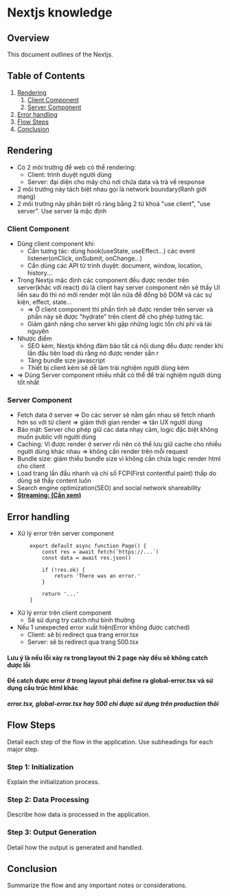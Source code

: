 # Nextjs knowledge

## Overview
This document outlines of the Nextjs.

## Table of Contents

1. [Rendering](#rendering)
    1. [Client Component](#client-component)
    2. [Server Component](#server-component)
2. [Error handling](#error-handling)
3. [Flow Steps](#flow-steps)
4. [Conclusion](#conclusion)

## Rendering
- Có 2 môi trường để web có thể rendering:
    - Client: trình duyệt người dùng
    - Server: đại diện cho máy chủ nơi chứa data và trả về response
- 2 môi trường này tách biệt nhau gọi là network boundary(Ranh giới mạng)
- 2 môi trường này phân biệt rõ ràng bằng 2 từ khoá "use client", "use server". Use server là mặc định

### Client Component
- Dùng client component khi:
    - Cần tương tác: dùng hook(useState, useEffect...) các event listener(onClick, onSubmit, onChange...)
    - Cần dùng các API từ trình duyệt: document, window, location, history... 
- Trong Nextjs mặc định các component đều được render trên server(khác với react) dù là client hay server component nên sẽ thấy UI liền sau đó thì nó mới render một lần nữa để đồng bộ DOM và các sự kiện, effect, state...
    - => Ở client component thì phần tĩnh sẽ được render trên server và phần này sẽ được "hydrate" trên client để cho phép tương tác.
    - Giảm gánh nặng cho server khi gặp những logic tốn chi phí và tài nguyên
- Nhược điểm
    - SEO kém, Nextjs không đảm bảo tất cả nội dung đều được render khi lần đầu tiên load dù rằng nó được render sẵn r
    - Tăng bundle size javascript
    - Thiết bị client kém sẽ dễ làm trải nghiệm người dùng kém
- => Dùng Server component nhiều nhất có thể để trải nghiệm người dùng tốt nhất
### Server Component
- Fetch data ở server => Do các server sẽ nằm gần nhau sẽ fetch nhanh hơn so với từ client => giảm thời gian render => tăn UX người dùng
- Bảo mật: Server cho phép giữ các data nhạy cảm, logic đặc biệt không muốn public với người dùng
- Caching: Vì được render ở server rồi nên có thể lưu giữ cache  cho nhiều người dùng khác nhau => không cần render trên mỗi request
- Bundle size: giảm thiểu bundle size vì không cần chứa logic render html cho client
- Load trang lần đầu nhanh và chỉ số FCP(First contentful paint) thấp do dùng sẽ thấy content luôn
- Search engine optimization(SEO) and social network shareability
- <u>**Streaming: (Cần xem)**</u>







## Error handling
- Xử lý error trên server component
    ``` 
        export default async function Page() {
            const res = await fetch(`https://...`)
            const data = await res.json()
            
            if (!res.ok) {
                return 'There was an error.'
            }
            
            return '...'
        }
    ```
- Xử lý error trên client component
    - Sẽ sử dụng try catch như bình thường
- Nếu 1 unexpected error xuất hiện(Error không được catched)
    - Client: sẽ bị redirect qua trang error.tsx
    - Server: sẽ bị redirect qua trang 500.tsx<br/>
#### Lưu ý là nếu lỗi xảy ra trong layout thì 2 page này đều sẽ không catch được lỗi
#### Để catch được error ở trong layout phải define ra global-error.tsx và sử dụng cấu trúc html khác
##### error.tsx, global-error.tsx hay 500 chỉ được sử dụng trên production thôi 

## Flow Steps
Detail each step of the flow in the application. Use subheadings for each major step.

### Step 1: Initialization
Explain the initialization process.

### Step 2: Data Processing
Describe how data is processed in the application.

### Step 3: Output Generation
Detail how the output is generated and handled.

## Conclusion
Summarize the flow and any important notes or considerations.
